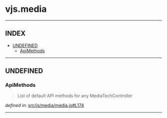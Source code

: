 <!-- GENERATED FROM SOURCE -->

# vjs.media


---

## INDEX

- [UNDEFINED](#undefined)
  - [ApiMethods](#apimethods)

---

## UNDEFINED

### ApiMethods
> List of default API methods for any MediaTechController

_defined in_: [src/js/media/media.js#L174](https://github.com/videojs/video.js/blob/master/src/js/media/media.js#L174)

---

